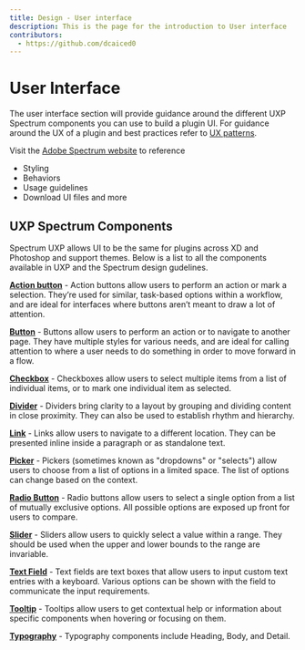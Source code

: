 ```yaml
---
title: Design - User interface
description: This is the page for the introduction to User interface
contributors:
  - https://github.com/dcaiced0
---
```


# User Interface 

The user interface section will provide guidance around the different UXP Spectrum components you can use to build a plugin UI. For guidance around the UX of a plugin and best practices refer to [UX patterns](./ux-patterns/index.md).

Visit the [Adobe Spectrum website](https://spectrum.adobe.com) to reference 
 * Styling
 * Behaviors
 * Usage guidelines
 * Download UI files and more

## UXP Spectrum Components

Spectrum UXP allows UI to be the same for plugins across XD and Photoshop and support themes. Below is a list to all the components available in UXP and the Spectrum design gudelines. 

**[Action button](https://spectrum.adobe.com/page/action-button/)** - 
Action buttons allow users to perform an action or mark a selection. They’re used for similar, task-based options within a workflow, and are ideal for interfaces where buttons aren’t meant to draw a lot of attention.

**[Button](https://spectrum.adobe.com/page/button/)** - 
Buttons allow users to perform an action or to navigate to another page. They have multiple styles for various needs, and are ideal for calling attention to where a user needs to do something in order to move forward in a flow.

**[Checkbox](https://spectrum.adobe.com/page/checkbox/)** - 
Checkboxes allow users to select multiple items from a list of individual items, or to mark one individual item as selected.

**[Divider](https://spectrum.adobe.com/page/divider/)** - 
Dividers bring clarity to a layout by grouping and dividing content in close proximity. They can also be used to establish rhythm and hierarchy.

**[Link](https://spectrum.adobe.com/page/link/)** - 
Links allow users to navigate to a different location. They can be presented inline inside a paragraph or as standalone text.

**[Picker](https://spectrum.adobe.com/page/picker/)** - 
Pickers (sometimes known as "dropdowns" or "selects") allow users to choose from a list of options in a limited space. The list of options can change based on the context.

**[Radio Button](https://spectrum.adobe.com/page/radio-button/)** - 
Radio buttons allow users to select a single option from a list of mutually exclusive options. All possible options are exposed up front for users to compare.

**[Slider](https://spectrum.adobe.com/page/slider/)** - 
Sliders allow users to quickly select a value within a range. They should be used when the upper and lower bounds to the range are invariable.

**[Text Field](https://spectrum.adobe.com/page/text-field/)** - 
Text fields are text boxes that allow users to input custom text entries with a keyboard. Various options can be shown with the field to communicate the input requirements.

**[Tooltip](https://spectrum.adobe.com/page/tooltip/)** - 
Tooltips allow users to get contextual help or information about specific components when hovering or focusing on them.

**[Typography](https://spectrum.adobe.com/page/heading/)** - 
Typography components include Heading, Body, and Detail. 


